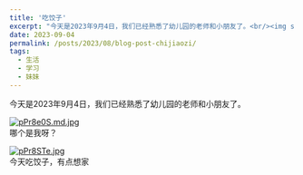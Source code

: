 ```yaml
---
title: '吃饺子'
excerpt: "今天是2023年9月4日，我们已经熟悉了幼儿园的老师和小朋友了。<br/><img src='https://s1.ax1x.com/2023/09/04/pPr8e0S.md.jpg'>"
date: 2023-09-04
permalink: /posts/2023/08/blog-post-chijiaozi/
tags:
  - 生活
  - 学习
  - 妹妹
---
```



今天是2023年9月4日，我们已经熟悉了幼儿园的老师和小朋友了。


[![pPr8e0S.md.jpg](https://s1.ax1x.com/2023/09/04/pPr8e0S.md.jpg)](https://imgse.com/i/pPr8e0S)
<br/>
哪个是我呀？
<br/>

[![pPr8STe.jpg](https://s1.ax1x.com/2023/09/04/pPr8STe.jpg)](https://imgse.com/i/pPr8STe)
<br/>
今天吃饺子，有点想家
